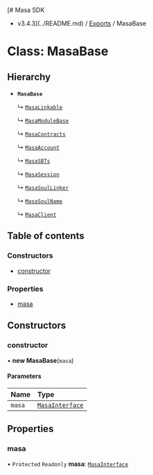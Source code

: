 [# Masa SDK
 - v3.4.3](../README.md) / [Exports](../modules.md) / MasaBase

# Class: MasaBase

## Hierarchy

- **`MasaBase`**

  ↳ [`MasaLinkable`](MasaLinkable.md)

  ↳ [`MasaModuleBase`](MasaModuleBase.md)

  ↳ [`MasaContracts`](MasaContracts.md)

  ↳ [`MasaAccount`](MasaAccount.md)

  ↳ [`MasaSBTs`](MasaSBTs.md)

  ↳ [`MasaSession`](MasaSession.md)

  ↳ [`MasaSoulLinker`](MasaSoulLinker.md)

  ↳ [`MasaSoulName`](MasaSoulName.md)

  ↳ [`MasaClient`](MasaClient.md)

## Table of contents

### Constructors

- [constructor](MasaBase.md#constructor)

### Properties

- [masa](MasaBase.md#masa)

## Constructors

### constructor

• **new MasaBase**(`masa`)

#### Parameters

| Name | Type |
| :------ | :------ |
| `masa` | [`MasaInterface`](../interfaces/MasaInterface.md) |

## Properties

### masa

• `Protected` `Readonly` **masa**: [`MasaInterface`](../interfaces/MasaInterface.md)
